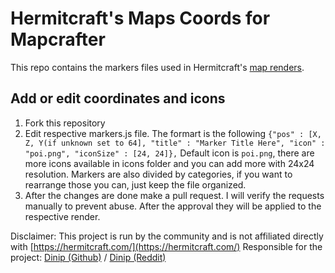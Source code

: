 # Hermitcraft's Maps Coords for Mapcrafter
This repo contains the markers files used in Hermitcraft's [map renders](https://hermitmaps.confusion.pt/).

## Add or edit coordinates and icons

 1. Fork this repository
 2. Edit respective markers.js file. The formart is the following `{"pos" : [X, Z, Y(if unknown set to 64], "title" : "Marker Title Here", "icon" : "poi.png", "iconSize" : [24, 24]},` Default icon is `poi.png`, there are more icons available in icons folder and you can add more with 24x24 resolution. Markers are also divided by categories, if you want to rearrange those you can, just keep the file organized.
 3. After the changes are done make a pull request. I will verify the requests manually to prevent abuse. After the approval they will be applied to the respective render.
 

Disclaimer: This project is run by the community and is not affiliated directly with [https://hermitcraft.com/](https://hermitcraft.com/)
Responsible for the project: [Dinip (Github)](https://github.com/dinip) / [Dinip (Reddit)](reddit.com/user/Dinip12/)